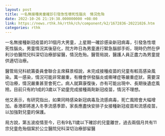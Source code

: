```yaml
---
layout: post
title: 一名無接種男童確診引發急性壞死性腦炎　情況危殆
date: 2022-10-26 21:19:38.000000000 +08:00
link: https://news.rthk.hk/rthk/ch/component/k2/1672836-20221026.htm
categories: rthk
---
```


一名無接種新冠疫苗的31個月大男童，上星期一確診感染新冠病毒，引發急性壞死性腦炎。男童情況其後惡化，院方昨日為男童進行緊急腦部手術，現時仍然在伊利沙伯醫院兒科深切治療部留醫，情況危殆。醫管局說，醫護人員正盡力為男童提供適切治療。

醫管局兒科統籌委員會聯合主席蘇景桓說，未完成接種疫苗的兒童有較高感染風染。萬一感染，情況可能非常嚴重，有機會併發腦炎或嘶哮症等嚴重症狀，需要深切治療，情況嚴重甚至會死亡。病人就算康復後，亦有可能出現中、長期後遺症風險。目前只有約1成的3歲以下幼童完成接種兩劑新冠疫苗，情況不理想。

他又表示，有研究指出，如果同時感染新冠病毒及流感病毒，死亡風險會大幅增加。香港即將進入冬季流感季節，家長應盡快安排子女接種新冠疫苗和流感疫苗，以加強對兒童的保護。
 
局方說，第五波疫情至今，已有9名11歲以下確診的兒童離世，過去兩個月共有11宗兒童危殆個案於公立醫院兒科深切治療部留醫
